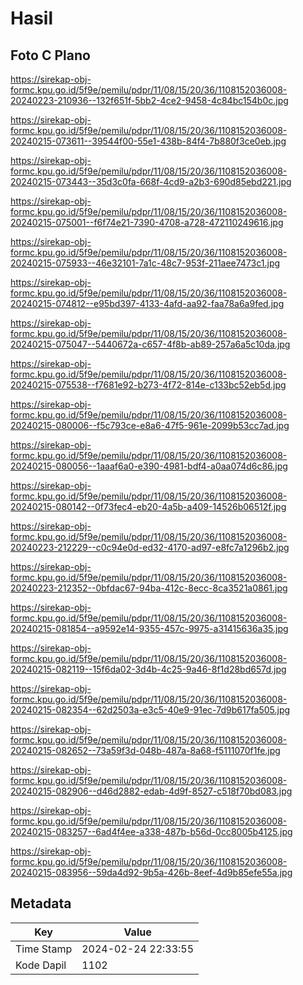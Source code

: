 # Hasil

## Foto C Plano

https://sirekap-obj-formc.kpu.go.id/5f9e/pemilu/pdpr/11/08/15/20/36/1108152036008-20240223-210936--132f651f-5bb2-4ce2-9458-4c84bc154b0c.jpg

https://sirekap-obj-formc.kpu.go.id/5f9e/pemilu/pdpr/11/08/15/20/36/1108152036008-20240215-073611--39544f00-55e1-438b-84f4-7b880f3ce0eb.jpg

https://sirekap-obj-formc.kpu.go.id/5f9e/pemilu/pdpr/11/08/15/20/36/1108152036008-20240215-073443--35d3c0fa-668f-4cd9-a2b3-690d85ebd221.jpg

https://sirekap-obj-formc.kpu.go.id/5f9e/pemilu/pdpr/11/08/15/20/36/1108152036008-20240215-075001--f6f74e21-7390-4708-a728-472110249616.jpg

https://sirekap-obj-formc.kpu.go.id/5f9e/pemilu/pdpr/11/08/15/20/36/1108152036008-20240215-075933--46e32101-7a1c-48c7-953f-211aee7473c1.jpg

https://sirekap-obj-formc.kpu.go.id/5f9e/pemilu/pdpr/11/08/15/20/36/1108152036008-20240215-074812--e95bd397-4133-4afd-aa92-faa78a6a9fed.jpg

https://sirekap-obj-formc.kpu.go.id/5f9e/pemilu/pdpr/11/08/15/20/36/1108152036008-20240215-075047--5440672a-c657-4f8b-ab89-257a6a5c10da.jpg

https://sirekap-obj-formc.kpu.go.id/5f9e/pemilu/pdpr/11/08/15/20/36/1108152036008-20240215-075538--f7681e92-b273-4f72-814e-c133bc52eb5d.jpg

https://sirekap-obj-formc.kpu.go.id/5f9e/pemilu/pdpr/11/08/15/20/36/1108152036008-20240215-080006--f5c793ce-e8a6-47f5-961e-2099b53cc7ad.jpg

https://sirekap-obj-formc.kpu.go.id/5f9e/pemilu/pdpr/11/08/15/20/36/1108152036008-20240215-080056--1aaaf6a0-e390-4981-bdf4-a0aa074d6c86.jpg

https://sirekap-obj-formc.kpu.go.id/5f9e/pemilu/pdpr/11/08/15/20/36/1108152036008-20240215-080142--0f73fec4-eb20-4a5b-a409-14526b06512f.jpg

https://sirekap-obj-formc.kpu.go.id/5f9e/pemilu/pdpr/11/08/15/20/36/1108152036008-20240223-212229--c0c94e0d-ed32-4170-ad97-e8fc7a1296b2.jpg

https://sirekap-obj-formc.kpu.go.id/5f9e/pemilu/pdpr/11/08/15/20/36/1108152036008-20240223-212352--0bfdac67-94ba-412c-8ecc-8ca3521a0861.jpg

https://sirekap-obj-formc.kpu.go.id/5f9e/pemilu/pdpr/11/08/15/20/36/1108152036008-20240215-081854--a9592e14-9355-457c-9975-a31415636a35.jpg

https://sirekap-obj-formc.kpu.go.id/5f9e/pemilu/pdpr/11/08/15/20/36/1108152036008-20240215-082119--15f6da02-3d4b-4c25-9a46-8f1d28bd657d.jpg

https://sirekap-obj-formc.kpu.go.id/5f9e/pemilu/pdpr/11/08/15/20/36/1108152036008-20240215-082354--62d2503a-e3c5-40e9-91ec-7d9b617fa505.jpg

https://sirekap-obj-formc.kpu.go.id/5f9e/pemilu/pdpr/11/08/15/20/36/1108152036008-20240215-082652--73a59f3d-048b-487a-8a68-f5111070f1fe.jpg

https://sirekap-obj-formc.kpu.go.id/5f9e/pemilu/pdpr/11/08/15/20/36/1108152036008-20240215-082906--d46d2882-edab-4d9f-8527-c518f70bd083.jpg

https://sirekap-obj-formc.kpu.go.id/5f9e/pemilu/pdpr/11/08/15/20/36/1108152036008-20240215-083257--6ad4f4ee-a338-487b-b56d-0cc8005b4125.jpg

https://sirekap-obj-formc.kpu.go.id/5f9e/pemilu/pdpr/11/08/15/20/36/1108152036008-20240215-083956--59da4d92-9b5a-426b-8eef-4d9b85efe55a.jpg


## Metadata

| Key        | Value               |
| ---------- | ------------------- |
| Time Stamp | 2024-02-24 22:33:55 |
| Kode Dapil | 1102                |



